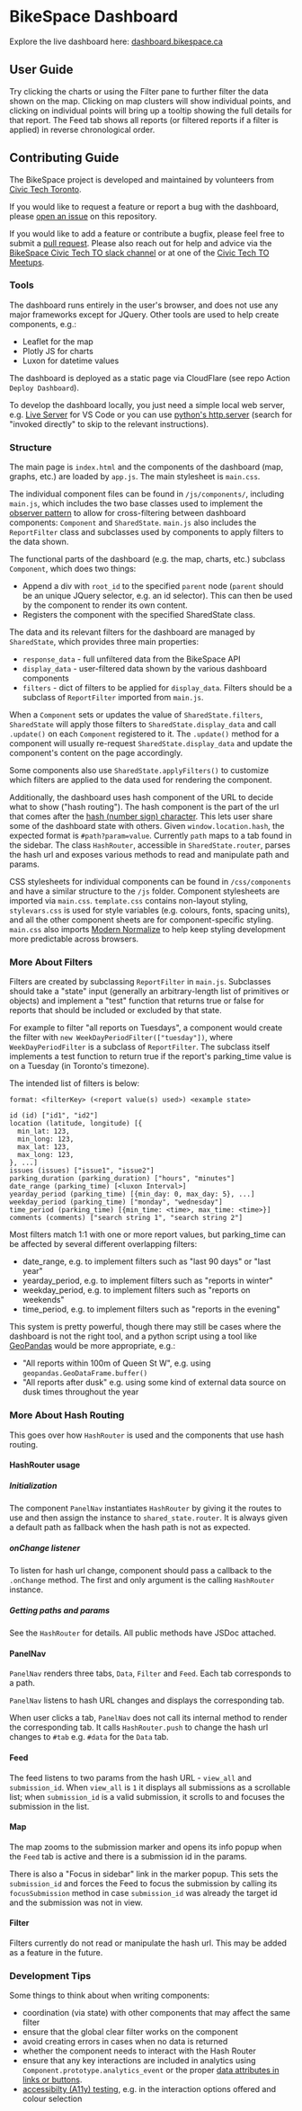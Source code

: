 # BikeSpace Dashboard

Explore the live dashboard here: [dashboard.bikespace.ca](https://dashboard.bikespace.ca/)

## User Guide

Try clicking the charts or using the Filter pane to further filter the data shown on the map. Clicking on map clusters will show individual points, and clicking on individual points will bring up a tooltip showing the full details for that report. The Feed tab shows all reports (or filtered reports if a filter is applied) in reverse chronological order.

## Contributing Guide

The BikeSpace project is developed and maintained by volunteers from [Civic Tech Toronto](http://civictech.ca/).

If you would like to request a feature or report a bug with the dashboard, please [open an issue](https://github.com/bikespace/bikespace-v2/issues) on this repository.

If you would like to add a feature or contribute a bugfix, please feel free to submit a [pull request](https://docs.github.com/en/pull-requests/collaborating-with-pull-requests/proposing-changes-to-your-work-with-pull-requests/about-pull-requests). Please also reach out for help and advice via the [BikeSpace Civic Tech TO slack channel](https://civictechto.slack.com/archives/C61CZLA5V) or at one of the [Civic Tech TO Meetups](https://www.meetup.com/civic-tech-toronto/).

### Tools

The dashboard runs entirely in the user's browser, and does not use any major frameworks except for JQuery. Other tools are used to help create components, e.g.:

- Leaflet for the map
- Plotly JS for charts
- Luxon for datetime values

The dashboard is deployed as a static page via CloudFlare (see repo Action `Deploy Dashboard`).

To develop the dashboard locally, you just need a simple local web server, e.g. [Live Server](https://marketplace.visualstudio.com/items?itemName=ritwickdey.LiveServer) for VS Code or you can use [python's http.server](https://docs.python.org/3/library/http.server.html) (search for "invoked directly" to skip to the relevant instructions).

### Structure

The main page is `index.html` and the components of the dashboard (map, graphs, etc.) are loaded by `app.js`. The main stylesheet is `main.css`.

The individual component files can be found in `/js/components/`, including `main.js`, which includes the two base classes used to implement the [observer pattern](https://en.wikipedia.org/wiki/Observer_pattern) to allow for cross-filtering between dashboard components: `Component` and `SharedState`. `main.js` also includes the `ReportFilter` class and subclasses used by components to apply filters to the data shown.

The functional parts of the dashboard (e.g. the map, charts, etc.) subclass `Component`, which does two things:

- Append a div with `root_id` to the specified `parent` node (`parent` should be an unique JQuery selector, e.g. an id selector). This can then be used by the component to render its own content.
- Registers the component with the specified SharedState class.

The data and its relevant filters for the dashboard are managed by `SharedState`, which provides three main properties:

- `response_data` - full unfiltered data from the BikeSpace API
- `display_data` - user-filtered data shown by the various dashboard components
- `filters` - dict of filters to be applied for `display_data`. Filters should be a subclass of `ReportFilter` imported from `main.js`.

When a `Component` sets or updates the value of `SharedState.filters`, `SharedState` will apply those filters to `SharedState.display_data` and call `.update()` on each `Component` registered to it. The `.update()` method for a component will usually re-request `SharedState.display_data` and update the component's content on the page accordingly.

Some components also use `SharedState.applyFilters()` to customize which filters are applied to the data used for rendering the component.

Additionally, the dashboard uses hash component of the URL to decide what to show ("hash routing"). The hash component is the part of the url that comes after the [hash (number sign) character](https://en.wikipedia.org/wiki/Number_sign). This lets user share some of the dashboard state with others. Given `window.location.hash`, the expected format is `#path?param=value`. Currently `path` maps to a tab found in the sidebar. The class `HashRouter`, accessible in `SharedState.router`, parses the hash url and exposes various methods to read and manipulate path and params.

CSS stylesheets for individual components can be found in `/css/components` and have a similar structure to the `/js` folder. Component stylesheets are imported via `main.css`. `template.css` contains non-layout styling, `stylevars.css` is used for style variables (e.g. colours, fonts, spacing units), and all the other component sheets are for component-specific styling. `main.css` also imports [Modern Normalize](https://github.com/sindresorhus/modern-normalize) to help keep styling development more predictable across browsers.

### More About Filters

Filters are created by subclassing `ReportFilter` in `main.js`. Subclasses should take a "state" input (generally an arbitrary-length list of primitives or objects) and implement a "test" function that returns true or false for reports that should be included or excluded by that state.

For example to filter "all reports on Tuesdays", a component would create the filter with `new WeekDayPeriodFilter(["tuesday"])`, where `WeekDayPeriodFilter` is a subclass of `ReportFilter`. The subclass itself implements a test function to return true if the report's parking_time value is on a Tuesday (in Toronto's timezone).

The intended list of filters is below:

```
format: <filterKey> (<report value(s) used>) <example state>

id (id) ["id1", "id2"]
location (latitude, longitude) [{
  min_lat: 123,
  min_long: 123,
  max_lat: 123,
  max_long: 123,
}, ...]
issues (issues) ["issue1", "issue2"]
parking_duration (parking_duration) ["hours", "minutes"]
date_range (parking_time) [<luxon Interval>]
yearday_period (parking_time) [{min_day: 0, max_day: 5}, ...]
weekday_period (parking_time) ["monday", "wednesday"]
time_period (parking_time) [{min_time: <time>, max_time: <time>}]
comments (comments) ["search string 1", "search string 2"]
```

Most filters match 1:1 with one or more report values, but parking_time can be affected by several different overlapping filters:

- date_range, e.g. to implement filters such as "last 90 days" or "last year"
- yearday_period, e.g. to implement filters such as "reports in winter"
- weekday_period, e.g. to implement filters such as "reports on weekends"
- time_period, e.g. to implement filters such as "reports in the evening"

This system is pretty powerful, though there may still be cases where the dashboard is not the right tool, and a python script using a tool like [GeoPandas](https://geopandas.org/en/stable/docs.html) would be more appropriate, e.g.:

- "All reports within 100m of Queen St W", e.g. using `geopandas.GeoDataFrame.buffer()`
- "All reports after dusk" e.g. using some kind of external data source on dusk times throughout the year

### More About Hash Routing

This goes over how `HashRouter` is used and the components that use hash routing.

#### HashRouter usage

##### Initialization

The component `PanelNav` instantiates `HashRouter` by giving it the routes to use and then assign the instance to `shared_state.router`. It is always given a default path as fallback when the hash path is not as expected.

##### onChange listener

To listen for hash url change, component should pass a callback to the `.onChange` method. The first and only argument is the calling `HashRouter` instance.

##### Getting paths and params

See the `HashRouter` for details. All public methods have JSDoc attached.

#### PanelNav

`PanelNav` renders three tabs, `Data`, `Filter` and `Feed`. Each tab corresponds to a path.

`PanelNav` listens to hash URL changes and displays the corresponding tab.

When user clicks a tab, `PanelNav` does not call its internal method to render the corresponding tab. It calls `HashRouter.push` to change the hash url changes to `#tab` e.g. `#data` for the `Data` tab.

#### Feed

The feed listens to two params from the hash URL - `view_all` and `submission_id`. When `view_all` is `1` it displays all submissions as a scrollable list; when `submission_id` is a valid submission, it scrolls to and focuses the submission in the list.

#### Map

The map zooms to the submission marker and opens its info popup when the `Feed` tab is active and there is a submission id in the params.

There is also a "Focus in sidebar" link in the marker popup. This sets the `submission_id` and forces the Feed to focus the submission by calling its `focusSubmission` method in case `submission_id` was already the target id and the submission was not in view.

#### Filter

Filters currently do not read or manipulate the hash url. This may be added as a feature in the future.

### Development Tips

Some things to think about when writing components:

- coordination (via state) with other components that may affect the same filter
- ensure that the global clear filter works on the component
- avoid creating errors in cases when no data is returned
- whether the component needs to interact with the Hash Router
- ensure that any key interactions are included in analytics using `Component.prototype.analytics_event` or the proper [data attributes in links or buttons](https://umami.is/docs/track-events).
- [accessibilty (A11y) testing](https://developer.mozilla.org/en-US/docs/Web/Accessibility), e.g. in the interaction options offered and colour selection
